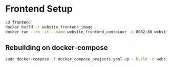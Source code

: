 # Frontend Setup

```bash
cd frontend
docker build -t website_frontend_image .
docker run --rm -it --name website_frontend_container -p 8082:80 website_frontend_image
```


## Rebuilding on docker-compose

```bash
sudo docker-compose -f docker_compose_projects.yaml up --build -d website-frontend
```